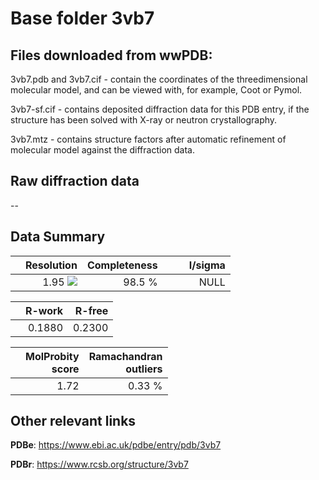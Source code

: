 # Base folder 3vb7

## Files downloaded from wwPDB:

3vb7.pdb and 3vb7.cif - contain the coordinates of the threedimensional molecular model, and can be viewed with, for example, Coot or Pymol.

3vb7-sf.cif - contains deposited diffraction data for this PDB entry, if the structure has been solved with X-ray or neutron crystallography.

3vb7.mtz - contains structure factors after automatic refinement of molecular model against the diffraction data.

## Raw diffraction data

--<br> 

## Data Summary
|   | Resolution | Completeness| I/sigma |
|---|-------------:|----------------:|--------------:|
|   |1.95 ![](https://github.com/thorn-lab/coronavirus_structural_task_force/blob/master/outreach/ang.svg)|98.5  %|<img width=50/>NULL |

|   | **R-work**| **R-free**   
|---|-------------:|----------------:|           
||0.1880|0.2300|

|   |**MolProbity<br>score**| **Ramachandran<br>outliers** 
|---|-------------:|----------------:|
||1.72|0.33 %|

## Other relevant links 
**PDBe**:  https://www.ebi.ac.uk/pdbe/entry/pdb/3vb7
 
**PDBr**: https://www.rcsb.org/structure/3vb7 

